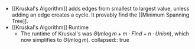 - [[Kruskal's Algorithm]] adds edges from smallest to largest value, unless adding an edge creates a cycle. It provably find the [[Minimum Spanning Tree]].
- [[Kruskal's Algorithm]] Runtime
	- The runtime of Kruskal's was $\Theta(m \log m + m \cdot Find + n \cdot Union)$, which now simplifies to $\Theta(m \log m)$.
	  collapsed:: true